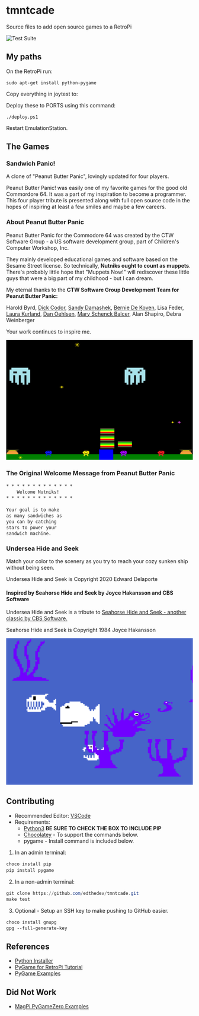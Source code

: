 # tmntcade
Source files to add open source games to a RetroPi

![Test Suite](https://github.com/edthedev/tmntcade/workflows/Test%20Suite/badge.svg)

## My paths

On the RetroPi run:
```
sudo apt-get install python-pygame
```

Copy everything in joytest to:

Deploy these to PORTS using this command:
```
./deploy.ps1
```

Restart EmulationStation.

## The Games

### Sandwich Panic!

A clone of "Peanut Butter Panic", lovingly updated for four players.

Peanut Butter Panic! was easily one of my favorite games for the good old Commordore 64.
It was a part of my inspiration to become a programmer.
This four player tribute is presented along with
full open source code in the hopes of inspiring at least a few smiles and maybe a few careers.


### About Peanut Butter Panic

Peanut Butter Panic for the Commodore 64 was created by the CTW Software Group - a US software development group, part of Children's Computer Workshop, Inc.

They mainly developed educational games and software based on the Sesame Street license. So technically, **Nutniks ought to count as muppets**. There's probably little hope that "Muppets Now!" will rediscover these little guys that were a big part of my childhood - but I can dream.

My eternal thanks to the **CTW Software Group Development Team for Peanut Butter Panic:**

Harold Byrd, [Dick Codor](https://www.amazon.com/Books-Dick-Codor/s?rh=n%3A283155%2Cp_27%3ADick+Codor), [Sandy Damashek](https://muppet.fandom.com/wiki/Sandy_Damashek), [Bernie De Koven](https://en.wikipedia.org/wiki/Bernie_De_Koven),
Lisa Feder, [Laura Kurland](https://www.linkedin.com/in/laura-c-kurland-17435016/), [Dan Oehlsen](https://www.linkedin.com/in/doehlsen/), [Mary Schenck Balcer](https://muppet.fandom.com/wiki/Mary_Schenck), Alan Shapiro, Debra Weinberger

Your work continues to inspire me.

![Sandwich Panic Screenshot](img/sandwich_panic.PNG)

### The Original Welcome Message from Peanut Butter Panic

```
* * * * * * * * * * * * * 
    Welcome Nutniks!
* * * * * * * * * * * * * 

Your goal is to make 
as many sandwiches as 
you can by catching
stars to power your
sandwich machine.
```

### Undersea Hide and Seek

Match your color to the scenery as you try to reach your cozy sunken ship without being seen.

Undersea Hide and Seek is Copyright 2020 Edward Delaporte

#### Inspired by Seahorse Hide and Seek by Joyce Hakansson and CBS Software

[21]: https://artsandculture.google.com/asset/video-game-commodore-64-sea-horse-hide-n-seek/WAGzMakMQ4NVgA?hl=en

Undersea Hide and Seek is a tribute to [Seahorse Hide and Seek - another classic by CBS Software.][21]

Seahorse Hide and Seek is Copyright 1984 Joyce Hakansson

![Undersea Hide and Seek Screenshot](img/hideandseek.PNG)

## Contributing

+ Recommended Editor: [VSCode](https://code.visualstudio.com/)
+ Requirements:
  + [Python3](https://www.python.org/downloads/) **BE SURE TO CHECK THE BOX TO INCLUDE PIP**
  + [Chocolatey](https://chocolatey.org/install) - To support the commands below.
  + pygame - Install command is included below.

1. In an admin terminal:
```powershell
choco install pip
pip install pygame
```

2. In a non-admin terminal:
```powershell
git clone https://github.com/edthedev/tmntcade.git
make test
```

3. Optional - Setup an SSH key to make pushing to GitHub easier.
```
choco install gnupg
gpg --full-generate-key
```

## References

- [Python Installer][1]
- [PyGame for RetroPi Tutorial][2]
- [PyGame Examples][3]

[3]: http://programarcadegames.com/index.php?chapter=example_code
[1]: https://www.python.org/downloads/
[2]: https://robotloveskitty.tumblr.com/post/128521211646/getting-ready-for-some-raspberry-jam

## Did Not Work

- [MagPi PyGameZero Examples][4]

[4]: https://github.com/themagpimag/retro-gaming
